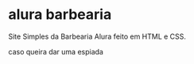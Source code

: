 # alura barbearia
 Site Simples da Barbearia Alura feito em HTML e CSS.

caso queira dar uma espiada <a href="https://gbeliasdavilla.github.io/alura-barbearia/">
